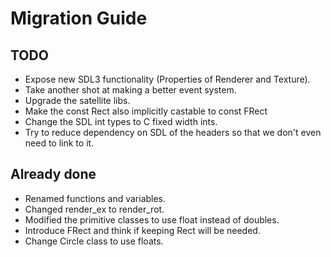# Migration Guide
## TODO
* Expose new SDL3 functionality (Properties of Renderer and Texture).
* Take another shot at making a better event system.
* Upgrade the satellite libs.
* Make the const Rect also implicitly castable to const FRect
* Change the SDL int types to C fixed width ints.
* Try to reduce dependency on SDL of the headers so that we don't even need to link to it.

## Already done
* Renamed functions and variables.
* Changed render_ex to render_rot.
* Modified the primitive classes to use float instead of doubles.
* Introduce FRect and think if keeping Rect will be needed.
* Change Circle class to use floats.
